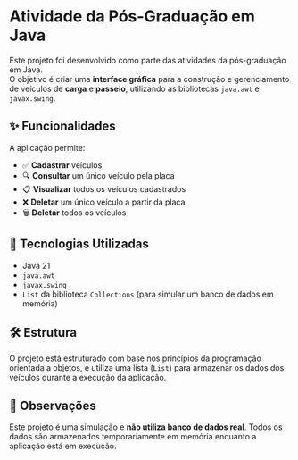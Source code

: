 # Atividade da Pós-Graduação em Java

Este projeto foi desenvolvido como parte das atividades da pós-graduação em Java.  
O objetivo é criar uma **interface gráfica** para a construção e gerenciamento de veículos de **carga** e **passeio**, utilizando as bibliotecas `java.awt` e `javax.swing`.

## ✨ Funcionalidades

A aplicação permite:

- ✅ **Cadastrar** veículos
- 🔍 **Consultar** um único veículo pela placa
- 📋 **Visualizar** todos os veículos cadastrados
- ❌ **Deletar** um único veículo a partir da placa
- 🗑️ **Deletar** todos os veículos

## 🧰 Tecnologias Utilizadas

- Java 21
- `java.awt`
- `javax.swing`
- `List` da biblioteca `Collections` (para simular um banco de dados em memória)

## 🛠️ Estrutura

O projeto está estruturado com base nos princípios da programação orientada a objetos, e utiliza uma lista (`List`) para armazenar os dados dos veículos durante a execução da aplicação.

## 📌 Observações

Este projeto é uma simulação e **não utiliza banco de dados real**. Todos os dados são armazenados temporariamente em memória enquanto a aplicação está em execução.
